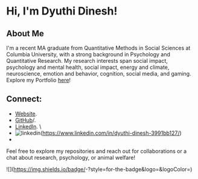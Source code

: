 # Hi, I'm Dyuthi Dinesh!
## About Me
I'm a recent MA graduate from Quantitative Methods in Social Sciences at Columbia University, with a strong background in Psychology and Quantitative Research. My research interests span social impact, psychology and mental health, social impact, energy and climate, neuroscience, emotion and behavior, cognition, social media, and gaming.
Explore my Portfolio [here](https://github.com/dyuthiii/Portfolio-Guide.git)!

## Connect:
* [Website](https://dyuthiii.github.io/).
* [GitHub](https://github.com/dyuthiii)/.
* [LinkedIn](https://www.linkedin.com/in/dyuthi-dinesh-3991bb127/). \
* ![linkedin](https://img.shields.io/badge/Linkedin-0e76a8?style=for-the-badge&logo=Linkedin&logoColor=white)(https://www.linkedin.com/in/dyuthi-dinesh-3991bb127/)
* 
Feel free to explore my repositories and reach out for collaborations or a chat about research, psychology, or animal welfare!

![<Badge Name>](https://img.shields.io/badge/<Badge Text>-<Background Color>?style=for-the-badge&logo=<Icon Name>&logoColor=<Logo Color>)
